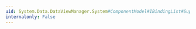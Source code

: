 ```yaml
---
uid: System.Data.DataViewManager.System#ComponentModel#IBindingList#SupportsSearching
internalonly: False
---
```

